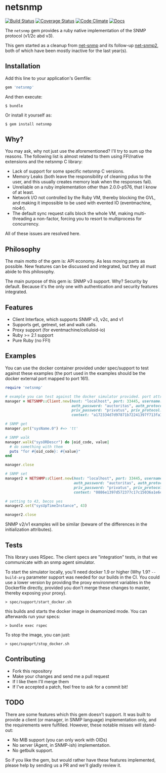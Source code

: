 # netsnmp 

[![Build Status](https://travis-ci.org/swisscom/ruby-netsnmp.svg?branch=master)](https://travis-ci.org/swisscom/ruby-netsnmp)
[![Coverage Status](https://coveralls.io/repos/github/swisscom/ruby-netsnmp/badge.svg?branch=master)](https://coveralls.io/github/swisscom/ruby-netsnmp?branch=master)
[![Code Climate](https://codeclimate.com/github/swisscom/ruby-netsnmp/badges/gpa.svg)](https://codeclimate.com/github/swisscom/ruby-netsnmp)
[![Docs](http://img.shields.io/badge/yard-docs-blue.svg)](https://www.rubydoc.info/github/swisscom/ruby-netsnmp/master)

The `netsnmp` gem provides a ruby native implementation of the SNMP protocol (v1/2c abd v3).

This gem started as a cleanup from [net-snmp](https://github.com/mixtli/net-snmp) and its follow-up [net-snmp2](https://github.com/jbreeden/net-snmp2), both of which have been mostly inactive for the last year(s).

## Installation

Add this line to your application's Gemfile:

```ruby 
gem 'netsnmp'
```

And then execute:

```
$ bundle
```

Or install it yourself as:

```
$ gem install netsnmp
```

## Why?

You may ask, why not just use the aforementioned? I'll try to sum up the reasons. The following list is almost related to them using FFI/native extensions and the netsnmp C library: 

* Lack of support for some specific netsnmp C versions. 
* Memory Leaks (both leave the responsibility of cleaning pdus to the user, and this usually creates memory leak when the responses fail). 
* Unreliable on a ruby implementation other than 2.0.0-p576, that I know of at least.
* Network I/O not controlled by the Ruby VM, thereby blocking the GVL, and making it impossible to be used with evented IO (eventmachine, nio4r).  
* The default sync request calls block the whole VM, making multi-threading a non-factor, forcing you to resort to multiprocess for concurrency. 

All of these issues are resolved here. 

## Philosophy

The main motto of the gem is: API economy. As less moving parts as possible. New features can be discussed and integrated, but they all must abide to this philosophy. 

The main purpose of this gem is: SNMP v3 support. Why? Security by default. Because it's the only one with authentication and security features integrated.

## Features

* Client Interface, which supports SNMP v3, v2c, and v1
* Supports get, getnext, set and walk calls. 
* Proxy support (for eventmachine/celluloid-io)
* Ruby >= 2.1 support
* Pure Ruby (no FFI)

## Examples

You can use the docker container provided under spec/support to test against these examples (the port used in the examples should be the docker external port mapped to port 161). 

```ruby
require 'netsnmp'

# example you can test against the docker simulator provided. port attribute might be different. 
manager = NETSNMP::Client.new(host: "localhost", port: 33445, username: "simulator",
                              auth_password: "auctoritas", auth_protocol: :md5, 
                              priv_password: "privatus", priv_protocol: :des,
                              context: "a172334d7d97871b72241397f713fa12")

# SNMP get
manager.get("sysName.0") #=> 'tt'

# SNMP walk
manager.walk("sysORDescr") do |oid_code, value|
  # do something with them  
  puts "for #{oid_code}: #{value}"
end

manager.close

# SNMP set
manager2 = NETSNMP::Client.new(host: "localhost", port: 33445, username: "simulator",
                               auth_password: "auctoritas", auth_protocol: :md5, 
                               priv_password: "privatus", priv_protocol: :des,
                               context: "0886e1397d572377c17c15036a1e6c66")

# setting to 43, becos yes
manager2.set("sysUpTimeInstance", 43) 

manager2.close
```

SNMP v2/v1 examples will be similar (beware of the differences in the initialization attributes). 

## Tests

This library uses RSpec. The client specs are "integration" tests, in that we communicate with an snmp agent simulator. 

To start the simulator locally, you'll need docker 1.9 or higher (Why 1.9? ```--build-arg``` parameter support was needed for our builds in the CI. You could use a lower version by providing the proxy environment variables in the Dockerfile directly, provided you don't merge these changes to master, thereby exposing your proxy). 

```
> spec/support/start_docker.sh
```

this builds and starts the docker image in deamonized mode. You can afterwards run your specs:

```
> bundle exec rspec
```

To stop the image, you can just:

```
> spec/supoprt/stop_docker.sh
```

## Contributing

* Fork this repository
* Make your changes and send me a pull request
* If I like them I'll merge them
* If I've accepted a patch, feel free to ask for a commit bit!

## TODO

There are some features which this gem doesn't support. It was built to provide a client (or manager, in SNMP language) implementation only, and the requirements were fulfilled. However, these notable misses will stand-out:

* No MIB support (you can only work with OIDs)
* No server (Agent, in SNMP-ish) implementation.
* No getbulk support. 

So if you like the gem, but would rather have these features implemented, please help by sending us a PR and we'll gladly review it.

